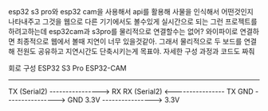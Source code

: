 esp32 s3 pro와 esp32 cam을 사용해서 api를 활용해 사물을 인식해서 어떤것인지 나타내주고 그것을 웹으로 다른 기기에서도 볼수있게 실시간으로 되는 그런 프로젝트를 하려고하는데 esp32cam과 s3pro를 물리적으로 연결할수는 없어? 와이파이로 연결하면 최종적으로 웹에서 볼때 지연이 너무 있을것같아. 그래서 물리적으로 두 보드를 연결해 전원도 공유하고 지연시간도 단축시키는게 목표야. 자세한 구성 과정과 코드도 짜줘

회로 구성
ESP32 S3 Pro                   ESP32-CAM
------------                   ----------
TX (Serial2)  ----------------> RX
RX (Serial2)  <---------------- TX
GND           ----------------> GND
3.3V          ----------------> 3.3V
